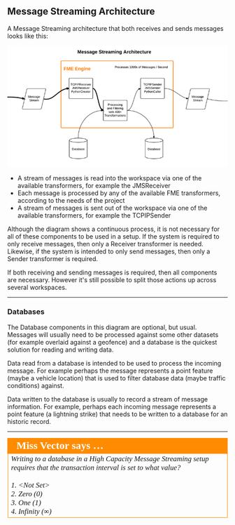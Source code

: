 ## Message Streaming Architecture ##

A Message Streaming architecture that both receives and sends messages looks like this:

![](./Images/Img4.71.MessageStreamingArchitecture.png)

- A stream of messages is read into the workspace via one of the available transformers, for example the JMSReceiver
- Each message is processed by any of the available FME transformers, according to the needs of the project
- A stream of messages is sent out of the workspace via one of the available transformers, for example the TCPIPSender

Although the diagram shows a continuous process, it is not necessary for all of these components to be used in a setup. If the system is required to only receive messages, then only a Receiver transformer is needed. Likewise, if the system is intended to only send messages, then only a Sender transformer is required. 

If both receiving and sending messages is required, then all components are necessary. However it's still possible to split those actions up across several workspaces.  

---

### Databases ###
The Database components in this diagram are optional, but usual. Messages will usually need to be processed against some other datasets (for example overlaid against a geofence) and a database is the quickest solution for reading and writing data.

Data read from a database is intended to be used to process the incoming message. For example perhaps the message represents a point feature (maybe a vehicle location) that is used to filter database data (maybe traffic conditions) against.

Data written to the database is usually to record a stream of message information. For example, perhaps each incoming message represents a point feature (a lightning strike) that needs to be written to a database for an historic record.

---

<table style="border-spacing: 0px">
<tr>
<td style="vertical-align:middle;background-color:darkorange;border: 2px solid darkorange">
<i class="fa fa-quote-left fa-lg fa-pull-left fa-fw" style="color:white;padding-right: 12px;vertical-align:text-top"></i>
<span style="color:white;font-size:x-large;font-weight: bold;font-family:serif">Miss Vector says …</span>
</td>
</tr>

<tr>
<td style="border: 1px solid darkorange">
<span style="font-family:serif; font-style:italic; font-size:larger">
Writing to a database in a High Capacity Message Streaming setup requires that the transaction interval is set to what value?
<br><br>1. &lt;Not Set&gt;
<br>2. Zero (0)
<br>3. One (1)
<br>4. Infinity (&infin;)
</span>
</td>
</tr>
</table>